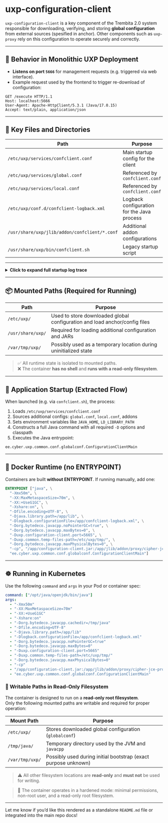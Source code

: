 # uxp-configuration-client

`uxp-configuration-client` is a key component of the Trembita 2.0 system responsible for downloading, verifying, and storing **global configuration** from external sources (spesified in anchor). Other components such as `uxp-proxy` rely on this configuration to operate securely and correctly.

---

## 📡 Behavior in Monolithic UXP Deployment

- **Listens on port `5666`** for management requests (e.g. triggered via web interface).
- Example request used by the frontend to trigger re-download of configuration:

```http
GET /execute HTTP/1.1
Host: localhost:5666
User-Agent: Apache-HttpClient/5.3.1 (Java/17.0.15)
Accept: text/plain, application/json
```

---

## 📁 Key Files and Directories

| Path                                             | Purpose                                              |
|--------------------------------------------------|------------------------------------------------------|
| `/etc/uxp/services/confclient.conf`             | Main startup config for the client                  |
| `/etc/uxp/services/global.conf`                 | Referenced by `confclient.conf`                     |
| `/etc/uxp/services/local.conf`                  | Referenced by `confclient.conf`                     |
| `/etc/uxp/conf.d/confclient-logback.xml`        | Logback configuration for the Java process          |
| `/usr/share/uxp/jlib/addon/confclient/*.conf`   | Additional addon configurations                     |
| `/usr/share/uxp/bin/confclient.sh`              | Legacy startup script                               |

---
<details>
<summary><strong>Click to expand full startup log trace</strong></summary>

```bash
+ . /etc/uxp/services/confclient.conf
++ . /etc/uxp/services/global.conf
++ JAVA_HOME=/usr/lib/jvm/java-17-openjdk-amd64
++ '[' -z /usr/share/uxp/jlib/addon ']'
++ for addon in ${ADDON_PATH}/confclient/*.conf
++ '[' -e /usr/share/uxp/jlib/addon/confclient/trembita-crypto.conf ']'
++ . /usr/share/uxp/jlib/addon/confclient/trembita-crypto.conf
+++ ADDON_CP=':/usr/share/uxp/jlib/addon/proxy/cipher-jce-provider-1.22.7.jar:/usr/share/uxp/jlib/addon/proxy/ciplus-jce/*'
+++ ADDON_PARAMS=' -Dorg.bytedeco.javacpp.noPointerGC=true -Dorg.bytedeco.javacpp.maxBytes=0 -Dorg.bytedeco.javacpp.maxPhysicalBytes=0 '
+++ export 'LD_PRELOAD= /usr/lib/x86_64-linux-gnu/libtcmalloc.so.4 '
+++ LD_PRELOAD=' /usr/lib/x86_64-linux-gnu/libtcmalloc.so.4 '
+++ export LD_LIBRARY_PATH=:/usr/share/uxp/lib
+++ LD_LIBRARY_PATH=:/usr/share/uxp/lib
++ CP=/usr/share/uxp/jlib/configuration-client.jar
++ CONFCLIENT_PARAMS=' -Dlogback.configurationFile=/etc/uxp/conf.d/confclient-logback.xml'
++ CONFCLIENT_JVM_OPTS=' -Xmx50m -XX:MaxMetaspaceSize=70m '
++ . /etc/uxp/services/local.conf
++ CONFCLIENT_PARAMS=' -Dlogback.configurationFile=/etc/uxp/conf.d/confclient-logback.xml'
+ date -R
Tue, 27 May 2025 19:46:29 +0000

# Final execution command:
exec /usr/lib/jvm/java-17-openjdk-amd64/bin/java \
  -Xmx50m \
  -XX:MaxMetaspaceSize=70m \
  -Dlogback.configurationFile=/etc/uxp/conf.d/confclient-logback.xml \
  -XX:+UseG1GC \
  -Xshare:on \
  -Dfile.encoding=UTF-8 \
  -Djava.library.path=/usr/share/uxp/lib/ \
  -cp '/usr/share/uxp/jlib/configuration-client.jar:/usr/share/uxp/jlib/addon/proxy/cipher-jce-provider-1.22.7.jar:/usr/share/uxp/jlib/addon/proxy/ciplus-jce/*' \
  -Dorg.bytedeco.javacpp.noPointerGC=true \
  -Dorg.bytedeco.javacpp.maxBytes=0 \
  -Dorg.bytedeco.javacpp.maxPhysicalBytes=0 \
  ee.cyber.uxp.common.conf.globalconf.ConfigurationClientMain
```
</details>

---

## 📦 Mounted Paths (Required for Running)

| Path               | Purpose                                                                      |
|--------------------|-------------------------------------------------------------------------------|
| `/etc/uxp/`        | Used to store downloaded global configuration and load anchor/config files   |
| `/usr/share/uxp/`  | Required for loading additional configuration and JARs                       |
| `/var/tmp/uxp/`    | Possibly used as a temporary location during uninitialized state             |

> ✅ All runtime state is isolated to mounted paths.  
> ❌ The container **has no shell** and **runs with a read-only filesystem**.

---

## 🚀 Application Startup (Extracted Flow)

When launched (e.g. via `confclient.sh`), the process:

1. Loads `/etc/uxp/services/confclient.conf`
2. Sources additional configs: `global.conf`, `local.conf`, addons
3. Sets environment variables like `JAVA_HOME`, `LD_LIBRARY_PATH`
4. Constructs a full Java command with all required `-D` options and classpath
5. Executes the Java entrypoint:

```bash
ee.cyber.uxp.common.conf.globalconf.ConfigurationClientMain
```

---

## 🐳 Docker Runtime (no ENTRYPOINT)

Containers are built **without ENTRYPOINT**. If running manually, add one:

```dockerfile
ENTRYPOINT ["java", \
  "-Xmx50m", \
  "-XX:MaxMetaspaceSize=70m", \
  "-XX:+UseG1GC", \
  "-Xshare:on", \
  "-Dfile.encoding=UTF-8", \
  "-Djava.library.path=/app/lib", \
  "-Dlogback.configurationFile=/app/confclient-logback.xml", \
  "-Dorg.bytedeco.javacpp.noPointerGC=true", \
  "-Dorg.bytedeco.javacpp.maxBytes=0", \
  "-Duxp.configuration-client.port=5665", \
  "-Duxp.common.temp-files-path=/etc/uxp/tmp/", \
  "-Dorg.bytedeco.javacpp.maxPhysicalBytes=0", \
  "-cp", "/app/configuration-client.jar:/app/jlib/addon/proxy/cipher-jce-provider-1.22.7.jar:/app/jlib/addon/proxy/ciplus-jce/*", \
  "ee.cyber.uxp.common.conf.globalconf.ConfigurationClientMain"]
```

---

## ☸️ Running in Kubernetes

Use the following `command` and `args` in your Pod or container spec:

```yaml
command: ["/opt/java/openjdk/bin/java"]
args:
  - "-Xmx50m"
  - "-XX:MaxMetaspaceSize=70m"
  - "-XX:+UseG1GC"
  - "-Xshare:on"
  - "-Dorg.bytedeco.javacpp.cachedir=/tmp/java"
  - "-Dfile.encoding=UTF-8"
  - "-Djava.library.path=/app/lib"
  - "-Dlogback.configurationFile=/app/confclient-logback.xml"
  - "-Dorg.bytedeco.javacpp.noPointerGC=true"
  - "-Dorg.bytedeco.javacpp.maxBytes=0"
  - "-Duxp.configuration-client.port=5665"
  - "-Duxp.common.temp-files-path=/etc/uxp/tmp/"
  - "-Dorg.bytedeco.javacpp.maxPhysicalBytes=0"
  - "-cp"
  - "/app/configuration-client.jar:/app/jlib/addon/proxy/cipher-jce-provider-1.22.7.jar:/app/jlib/addon/proxy/ciplus-jce/*"
  - "ee.cyber.uxp.common.conf.globalconf.ConfigurationClientMain"
```
### 📂 Writable Paths in Read-Only Filesystem

The container is designed to run on a **read-only root filesystem**.  
Only the following mounted paths are writable and required for proper operation:

| Mount Path       | Purpose                                                 |
|------------------|----------------------------------------------------------|
| `/etc/uxp/`      | Stores downloaded global configuration (`globalconf`)    |
| `/tmp/java/`     | Temporary directory used by the JVM and `javacpp`        |
| `/var/tmp/uxp/`  | Possibly used during initial bootstrap (exact purpose unknown) |

> ⚠️ All other filesystem locations are **read-only** and **must not** be used for writing.

> 🧊 The container operates in a hardened mode: minimal permissions, non-root user, and a read-only root filesystem.

---

Let me know if you’d like this rendered as a standalone `README.md` file or integrated into the main repo docs!